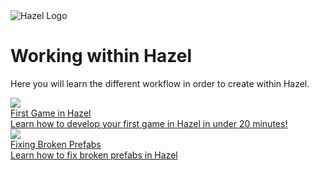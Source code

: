 <div class="title"> 
    <img src="/res/HazelGradientLogo-Square.png" alt="Hazel Logo" />
    <h1> Working within Hazel </h1>
</div>

Here you will learn the different workflow in order to create within Hazel.

<div class=tableContainer>
    <div class="navTable">
        <div class="pageContainer">
            <div class="pageItem">
                <a id="pageLink" href="/WorkingWithinHazel/FirstGameDocumentation.md">
                    <div class="imageContainer">
                        <img data-src="/res/HomePage/Dichotomy.png" src="/res/HomePage/Dichotomy.png" loading="lazy" />
                    </div>
                    <div class="info">
                        <div class="content">
                            <div class="subject"> 
                                <div class="text"> First Game in Hazel </div> 
                            </div>
                            <div class="description"> Learn how to develop your first game in Hazel in under 20 minutes! </div> 
                        </div> 
                    </div> 
                </a>
            </div>
        </div>
        <div class="pageContainer">
            <div class="pageItem">
                <a id="pageLink" href="/WorkingWithinHazel/FixingBrokenPrefabReferences.md">
                    <div class="imageContainer">
                        <img data-src="/res/BrokenPrefabs/BrokenPrefab.PNG" src="/res/BrokenPrefabs/BrokenPrefab.PNG" loading="lazy" />
                    </div>
                    <div class="info">
                        <div class="content">
                            <div class="subject"> 
                                <div class="text"> Fixing Broken Prefabs </div>
                                <div class="description"> Learn how to fix broken prefabs in Hazel </div> 
                            </div> 
                        </div> 
                    </div> 
                </a>
            </div>
        </div>
    </div>
</div>